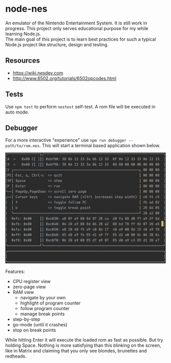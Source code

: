 # node-nes

An emulator of the Nintendo Entertainment System. It is still work in progress.
This project only serves educational purpose for my while learning Node.js.\
The main goal of this project is to learn best practices for such a typical Node.js project like structure, design and testing.

## Resources

* https://wiki.nesdev.com
* http://www.6502.org/tutorials/6502opcodes.html

## Tests

Use `npm test` to perform `nestest` self-test. A rom file will be executed in auto mode.

## Debugger

For a more interactive "experience" use `npm run debugger -- path/to/rom.nes`. This will start a terminal based application shown below.

![debugger](debugger.png "debugger")

Features:

* CPU register view
* zero-page view
* RAM view
  * navigate by your own
  * highlight of program counter
  * follow program counter
  * manage break points
* step-by-step
* go-mode (until it crashes)
* stop on break points

While hitting Enter it will execute the loaded rom as fast as possible. But try holding Space.
Nothing is more satisfying than this blinking on the screen, like in Matrix and claiming that you only see blondes, brunettes and redheads.